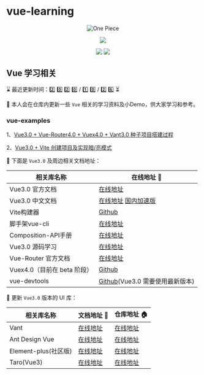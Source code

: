 <!--
 * @Author: Li Zhiliang
 * @Date: 2020-10-26 11:26:30
 * @LastEditors: Li Zhiliang
 * @LastEditTime: 2020-10-26 15:20:57
 * @FilePath: /vue-learning/README.md
-->
# vue-learning

<p align="center">
  <img src="https://s.yezgea02.com/1602639218100/vue3-exmples%E4%BB%93%E5%BA%93%E5%AE%A3%E4%BC%A0%E5%9B%BE1.png" alt="One Piece" />
</p>

<p align="center">
  <img src="https://img.shields.io/badge/%E5%95%A5%E9%83%BD%E5%88%AB%E8%AF%B4-%E6%89%B6%E6%88%91%E8%B5%B7%E6%9D%A5-%2341b883?style=for-the-badge&logo=appveyor">
</p>

<p align="center">
  <img src="https://img.shields.io/badge/Vue-3.x-green">
  <img src="https://img.shields.io/badge/license-MIT-%23ccc">
</p>

## Vue 学习相关

<!--   0️⃣1️⃣2️⃣3️⃣4️⃣5️⃣6️⃣7️⃣8️⃣9️⃣🔟 -->
⌛ 最近更新时间：2️⃣ 0️⃣ 2️⃣ 0️⃣ / 1️⃣ 0️⃣ / 2️⃣ 6️⃣ ⏳

👀 本人会在仓库内更新一些 `Vue` 相关的学习资料及小Demo，供大家学习和参考。

### vue-examples

1、[Vue3.0 + Vue-Router4.0 + Vuex4.0 + Vant3.0 种子项目搭建过程](https://github.com/Scorpio-li/vue-learning/tree/master/examples/vant-v3)

2、[Vue3.0 + Vite 创建项目及实现暗/亮模式](https://github.com/Scorpio-li/vue-learning/tree/master/examples/vue3-vite)

📖 下面是 `Vue3.0` 及周边相关文档地址：

| 相关库名称 | 在线地址 🔗 |
| --------- | ----- |
| Vue3.0 官方文档 | [在线地址](https://v3.vuejs.org/) |
| Vue3.0 中文文档 | [在线地址](https://v3.cn.vuejs.org/) [国内加速版](https://vue3js.cn/docs/zh/)|
| Vite构建器 | [Github](https://github.com/vitejs/vite) |
| 脚手架vue-cli | [在线地址](https://cli.vuejs.org/zh/) |
| Composition-API手册 | [在线地址](https://vue3js.cn/vue-composition-api/) |
| Vue3.0 源码学习 | [在线地址](https://vue3js.cn/start/) |
| Vue-Router 官方文档 | [在线地址](https://next.router.vuejs.org/) |
| Vuex4.0（目前在 beta 阶段） | [Github](https://github.com/vuejs/vuex/tree/4.0) |
| vue-devtools | [Github](https://github.com/vuejs/vue-devtools/releases)(Vue3.0 需要使用最新版本) |

🎨 更新 `Vue3.0` 版本的 UI 库：

| 相关库名称 | 文档地址 🔗 | 仓库地址 🏠 |
| --------- | ----- | ----- |
| Vant | [在线地址](https://vant-contrib.gitee.io/vant/next/#/) | [在线地址](https://github.com/youzan/vant/tree/next) |
| Ant Design Vue | [在线地址](https://2x.antdv.com/docs/vue/introduce-cn/) | [在线地址](https://github.com/vueComponent/ant-design-vue/) |
| Element-plus(社区版) | [在线地址](https://element3.vercel.app/#/zh-CN) | [在线地址](https://github.com/element-plus/element-plus/issues/171) |
| Taro(Vue3) | [在线地址](http://taro-docs.jd.com/taro/docs/vue3) | [在线地址](https://github.com/nervjs/taro) |




